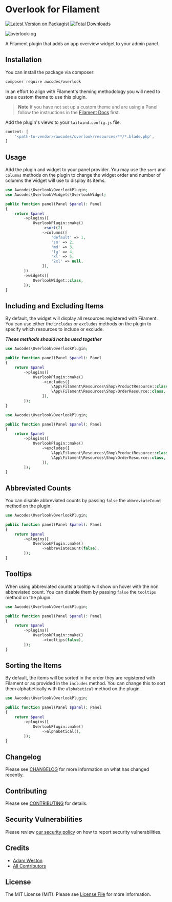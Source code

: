 # Overlook for Filament

[![Latest Version on Packagist](https://img.shields.io/packagist/v/awcodes/overlook.svg?style=flat-square)](https://packagist.org/packages/awcodes/overlook)
[![Total Downloads](https://img.shields.io/packagist/dt/awcodes/overlook.svg?style=flat-square)](https://packagist.org/packages/awcodes/overlook)

![overlook-og](https://res.cloudinary.com/aw-codes/image/upload/w_1200,f_auto,q_auto/plugins/overlook/awcodes-overlook.jpg)

A Filament plugin that adds an app overview widget to your admin panel.

## Installation

You can install the package via composer:

```bash
composer require awcodes/overlook
```

In an effort to align with Filament's theming methodology you will need to use a custom theme to use this plugin.

> **Note**
> If you have not set up a custom theme and are using a Panel follow the instructions in the [Filament Docs](https://filamentphp.com/docs/3.x/panels/themes#creating-a-custom-theme) first.

Add the plugin's views to your `tailwind.config.js` file.

```js
content: [
    '<path-to-vendor>/awcodes/overlook/resources/**/*.blade.php',
]
```

## Usage

Add the plugin and widget to your panel provider. You may use the `sort` and `columns` methods on the plugin to change the widget order and number of columns the widget will use to display its items.

```php
use Awcodes\Overlook\OverlookPlugin;
use Awcodes\Overlook\Widgets\OverlookWidget;

public function panel(Panel $panel): Panel
{
    return $panel
        ->plugins([
            OverlookPlugin::make()
                ->sort(2)
                ->columns([
                    'default' => 1,
                    'sm' => 2,
                    'md' => 3,
                    'lg' => 4,
                    'xl' => 5,
                    '2xl' => null,
                ]),
        ])
        ->widgets([
            OverlookWidget::class,
        ]);
}      
```

## Including and Excluding Items

By default, the widget will display all resources registered with Filament. You can use either the `includes` or `excludes` methods on the plugin to specify which resources to include or exclude.

***These methods should not be used together***

```php
use Awcodes\Overlook\OverlookPlugin;

public function panel(Panel $panel): Panel
{
    return $panel
        ->plugins([
            OverlookPlugin::make()
                ->includes([
                    \App\Filament\Resources\Shop\ProductResource::class,
                    \App\Filament\Resources\Shop\OrderResource::class,
                ]),
        ]);
}      
```

```php
use Awcodes\Overlook\OverlookPlugin;

public function panel(Panel $panel): Panel
{
    return $panel
        ->plugins([
            OverlookPlugin::make()
                ->excludes([
                    \App\Filament\Resources\Shop\ProductResource::class,
                    \App\Filament\Resources\Shop\OrderResource::class,
                ]),
        ]);
}      
```

## Abbreviated Counts

You can disable abbreviated counts by passing `false` the `abbreviateCount` method on the plugin.

```php
use Awcodes\Overlook\OverlookPlugin;

public function panel(Panel $panel): Panel
{
    return $panel
        ->plugins([
            OverlookPlugin::make()
                ->abbreviateCount(false),
        ]);
}      
```

## Tooltips

When using abbreviated counts a tooltip will show on hover with the non abbreviated count. You can disable them by passing `false` the `tooltips` method on the plugin.

```php
use Awcodes\Overlook\OverlookPlugin;

public function panel(Panel $panel): Panel
{
    return $panel
        ->plugins([
            OverlookPlugin::make()
                ->tooltips(false),
        ]);
}
```

## Sorting the Items

By default, the items will be sorted in the order they are registered with Filament or as provided in the `includes` method. You can change this to sort them alphabetically with the `alphabetical` method on the plugin.

```php
use Awcodes\Overlook\OverlookPlugin;

public function panel(Panel $panel): Panel
{
    return $panel
        ->plugins([
            OverlookPlugin::make()
                ->alphabetical(),
        ]);
}      
```

## Changelog

Please see [CHANGELOG](CHANGELOG.md) for more information on what has changed recently.

## Contributing

Please see [CONTRIBUTING](.github/CONTRIBUTING.md) for details.

## Security Vulnerabilities

Please review [our security policy](../../security/policy) on how to report security vulnerabilities.

## Credits

- [Adam Weston](https://github.com/awcodes)
- [All Contributors](../../contributors)

## License

The MIT License (MIT). Please see [License File](LICENSE.md) for more information.
